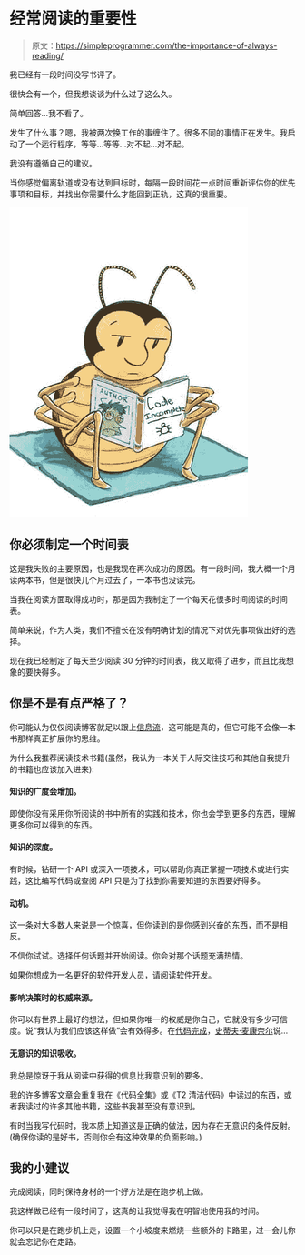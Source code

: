 # 经常阅读的重要性

> 原文：<https://simpleprogrammer.com/the-importance-of-always-reading/>

我已经有一段时间没写书评了。

很快会有一个，但我想谈谈为什么过了这么久。

简单回答…我不看了。

发生了什么事？嗯，我被两次换工作的事缠住了。很多不同的事情正在发生。我启动了一个运行程序，等等…等等…对不起…对不起。

我没有遵循自己的建议。

当你感觉偏离轨道或没有达到目标时，每隔一段时间花一点时间重新评估你的优先事项和目标，并找出你需要什么才能回到正轨，这真的很重要。



![CodeIncomplete](img/5b1f8443af305c10bc0c5a673d3a8035.png "CodeIncomplete")



## 你必须制定一个时间表

这是我失败的主要原因，也是我现在再次成功的原因。有一段时间，我大概一个月读两本书，但是很快几个月过去了，一本书也没读完。

当我在阅读方面取得成功时，那是因为我制定了一个每天花很多时间阅读的时间表。

简单来说，作为人类，我们不擅长在没有明确计划的情况下对优先事项做出好的选择。

现在我已经制定了每天至少阅读 30 分钟的时间表，我又取得了进步，而且比我想象的要快得多。

## 你是不是有点严格了？

你可能认为仅仅阅读博客就足以跟上[信息流](https://simpleprogrammer.com/2010/05/07/drinking-from-the-firehose/ "Drinking From the Information Firehose")，这可能是真的，但它可能不会像一本书那样真正扩展你的思维。

为什么我推荐阅读技术书籍(虽然，我认为一本关于人际交往技巧和其他自我提升的书籍也应该加入进来):

#### 知识的广度会增加。

即使你没有采用你所阅读的书中所有的实践和技术，你也会学到更多的东西，理解更多你可以得到的东西。

#### 知识的深度。

有时候，钻研一个 API 或深入一项技术，可以帮助你真正掌握一项技术或进行实践，这比编写代码或查阅 API 只是为了找到你需要知道的东西要好得多。

#### 动机。

这一条对大多数人来说是一个惊喜，但你读到的是你感到兴奋的东西，而不是相反。

不信你试试。选择任何话题并开始阅读。你会对那个话题充满热情。

如果你想成为一名更好的软件开发人员，请阅读软件开发。

#### 影响决策时的权威来源。

你可以有世界上最好的想法，但如果你唯一的权威是你自己，它就没有多少可信度。说“我认为我们应该这样做”会有效得多。在[代码完成](http://www.amazon.com/gp/product/0735619670/ref=as_li_ss_tl?ie=UTF8&camp=1789&creative=390957&creativeASIN=0735619670&linkCode=as2&tag=makithecompsi-20)，[史蒂夫·麦康奈尔](http://www.amazon.com/Steve-McConnell/e/B000APETRK/?_encoding=UTF8&camp=1789&creative=390957&linkCode=ur2&tag=makithecompsi-20)说…

#### 无意识的知识吸收。

我总是惊讶于我从阅读中获得的信息比我意识到的要多。

我的许多博客文章会重复我在《代码全集》或《T2 清洁代码》中读过的东西，或者我读过的许多其他书籍，这些书我甚至没有意识到。

有时当我写代码时，我本质上知道这是正确的做法，因为存在无意识的条件反射。(确保你读的是好书，否则你会有这种效果的负面影响。)

## 我的小建议

完成阅读，同时保持身材的一个好方法是在跑步机上做。

我这样做已经有一段时间了，这真的让我觉得我在明智地使用我的时间。

你可以只是在跑步机上走，设置一个小坡度来燃烧一些额外的卡路里，过一会儿你就会忘记你在走路。